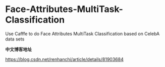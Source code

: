 # Face-Attributes-MultiTask-Classification
Use Cafffe to do Face Attributes MultiTask Classification based on CelebA data sets

**中文博客地址**

https://blog.csdn.net/renhanchi/article/details/81903684

